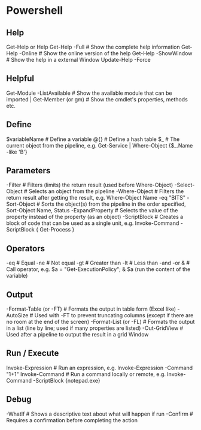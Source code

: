 # Powershell

## Help

Get-Help or Help
Get-Help <something> -Full          # Show the complete help information
Get-Help <something> -Online        # Show the online version of the help
Get-Help <something> -ShowWindow    # Show the help in a external Window
Update-Help -Force

## Helpful

Get-Module -ListAvailable           # Show the available module that can be imported
<cmdlet> | Get-Member (or gm)       # Show the cmdlet's properties, methods etc.


## Define

$variableName                       # Define a variable
@{}                                 # Define a hash table
$_                                  # The current object from the pipeline, e.g. Get-Service | Where-Object {$_.Name -like 'B'}

## Parameters

-Filter                             # Filters (limits) the return result (used before Where-Object)
-Select-Object                      # Selects an object from the pipeline
-Where-Object                       # Filters the return result after getting the result, e.g. Where-Object Name -eq "BITS"
-Sort-Object                        # Sorts the object(s) from the pipeline in the order specified, Sort-Object Name, Status
-ExpandProperty                     # Selects the value of the property instead of the property (as an object)
-ScriptBlock                        # Creates a block of code that can be used as a single unit, e.g. Invoke-Command -ScriptBlock { Get-Process }

## Operators

-eq                                 # Equal
-ne                                 # Not equal
-gt                                 # Greater than
-lt                                 # Less than
-and
-or
&                                   # Call operator, e.g. $a = "Get-ExecutionPolicy"; & $a (run the content of the variable)

## Output

-Format-Table (or -FT)              # Formats the output in table form (Excel like)
-AutoSize                           # Used with -FT to prevent truncating columns (except if there are no room at the end of the screen)
-Format-List (or -FL)               # Formats the output in a list (line by line; used if many properties are listed)
-Out-GridView                        # Used after a pipeline to output the result in a grid Window

## Run / Execute

Invoke-Expression                   # Run an expression, e.g. Invoke-Expression -Command "1+1"
Invoke-Command                      # Run a command locally or remote, e.g. Invoke-Command -ScriptBlock {notepad.exe}

## Debug

-WhatIf                             # Shows a descriptive text about what will happen if run
-Confirm                            # Requires a confirmation before completing the action
